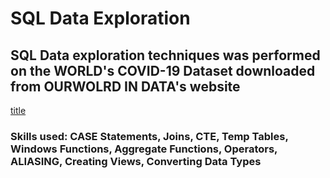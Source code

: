 # SQL Data Exploration

## SQL Data exploration techniques was performed on the WORLD's COVID-19 Dataset downloaded from OURWOLRD IN DATA's website
[title](https://ourworldindata.org/covid-deaths)

### Skills used: CASE Statements, Joins, CTE, Temp Tables, Windows Functions, Aggregate Functions, Operators, ALIASING, Creating Views, Converting Data Types

